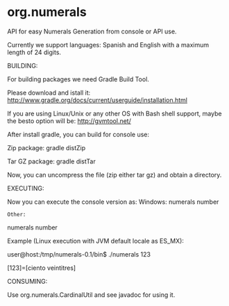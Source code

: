 org.numerals
============

API for easy Numerals Generation from console or API use.

Currently we support languages: Spanish and English with a maximum length of 24 digits.

BUILDING:

For building packages we need Gradle Build Tool.

Please download and istall it: http://www.gradle.org/docs/current/userguide/installation.html

If you are using Linux/Unix or any other OS with Bash shell support, maybe the besto option will be: http://gvmtool.net/

After install gradle, you can build for console use:

  Zip package:
    gradle distZip

  Tar GZ package:
    gradle distTar

  Now, you can uncompress the file (zip either tar gz) and obtain a directory.

EXECUTING:

  Now you can execute the console version as:
    Windows:
      numerals number

    Other:
  numerals number

  Example (Linux execution with JVM default locale as ES_MX):

  user@host:/tmp/numerals-0.1/bin$ ./numerals 123
  
  [123]=[ciento veintitres]

CONSUMING:

  Use org.numerals.CardinalUtil and see javadoc for using it.
